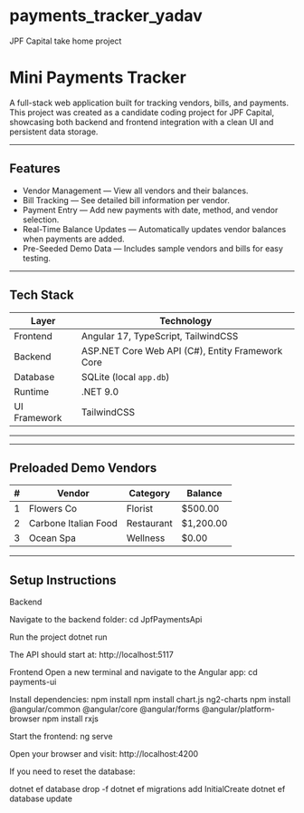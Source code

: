 # payments_tracker_yadav
JPF Capital take home project

# Mini Payments Tracker

A full-stack web application built for tracking vendors, bills, and payments.  
This project was created as a candidate coding project for JPF Capital, showcasing both backend and frontend integration with a clean UI and persistent data storage.

---

##  Features

- Vendor Management — View all vendors and their balances.
- Bill Tracking — See detailed bill information per vendor.
- Payment Entry — Add new payments with date, method, and vendor selection.
- Real-Time Balance Updates — Automatically updates vendor balances when payments are added.
- Pre-Seeded Demo Data — Includes sample vendors and bills for easy testing.

---

## Tech Stack

| Layer | Technology |
|-------|-------------|
|Frontend | Angular 17, TypeScript, TailwindCSS |
| Backend | ASP.NET Core Web API (C#), Entity Framework Core |
| Database | SQLite (local `app.db`) |
| Runtime | .NET 9.0 |
| UI Framework | TailwindCSS |

---

---

## Preloaded Demo Vendors


| # | Vendor | Category | Balance |
|---|--------|-----------|----------|
| 1 | Flowers Co | Florist | \$500.00 |
| 2 | Carbone Italian Food | Restaurant | \$1,200.00 |
| 3 | Ocean Spa | Wellness | \$0.00 |

---

## Setup Instructions
Backend 

Navigate to the backend folder:
cd JpfPaymentsApi

Run the project
dotnet run

The API should start at: 
http://localhost:5117


Frontend 
Open a new terminal and navigate to the Angular app:
cd payments-ui

Install dependencies:
npm install
npm install chart.js ng2-charts
npm install @angular/common @angular/core @angular/forms @angular/platform-browser
npm install rxjs

Start the frontend:
ng serve

Open your browser and visit:
http://localhost:4200

If you need to reset the database:

dotnet ef database drop -f
dotnet ef migrations add InitialCreate
dotnet ef database update
